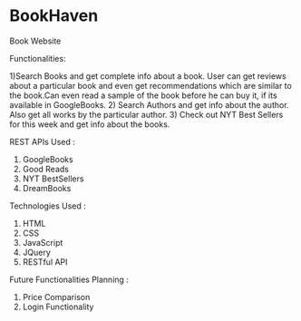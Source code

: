 # BookHaven
Book Website

Functionalities:

1)Search Books and get complete info about a book. User can get reviews about a particular book and even get recommendations which are similar to the book.Can even read a sample of the book before he can buy it, if its available in GoogleBooks.
2) Search Authors and get info about the author. Also get all works by the particular author. 
3) Check out  NYT Best Sellers for this week and get info about the books.

REST APIs Used :

1) GoogleBooks
2) Good Reads
3) NYT BestSellers
4) DreamBooks


Technologies Used : 

1) HTML
2) CSS
3) JavaScript
4) JQuery
5) RESTful API


Future Functionalities Planning :

1) Price Comparison
2) Login Functionality
